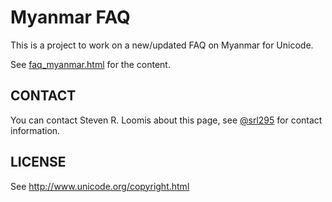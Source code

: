 Myanmar FAQ
===

This is a project to work on a new/updated FAQ on Myanmar for Unicode.

See [faq_myanmar.html](faq_myanmar.html) for the content.

CONTACT
---

You can contact Steven R. Loomis about this page, see [@srl295](https://git.io/srl295) for contact information.

LICENSE
---

See http://www.unicode.org/copyright.html

